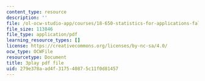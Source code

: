```yaml
---
content_type: resource
description: ''
file: /ol-ocw-studio-app/courses/18-650-statistics-for-applications-fall-2016/279e378aad4f317540875c11f0d81457_a66tfLdr6oY.pdf
file_size: 113846
file_type: application/pdf
learning_resource_types: []
license: https://creativecommons.org/licenses/by-nc-sa/4.0/
ocw_type: OCWFile
resourcetype: Document
title: 3play pdf file
uid: 279e378a-ad4f-3175-4087-5c11f0d81457
---
```

